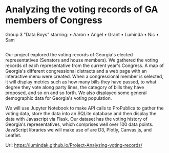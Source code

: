 # Analyzing the voting records of GA members of Congress

Group 3 "Data Boys" starring:
• Aaron
• Angel
• Grant
• Luminda
• Nic
• Sam

## 

Our project explored the voting records of Georgia's elected representatives (Senators and house members). We gathered the voting records of each representative from the current year's Congress. A map of Georgia's different congressional distracts and a web page with an interactive menu were created. When a congressional member is selected, it will display metrics such as how many bills they have passed, to what degree they vote along party lines, the category of bills they have proposed, and so on and so forth. We also displayed some general demographic data for Georgia's voting population.

We will use Jupyter Notebook to make API calls to ProPublica to gather the voting data, store the data into an SQLite database and then display the data with Javascript via Flask. Our dataset has the voting history of Georgia's representatives, which comprises well over 100 data points. JavaScript libraries we will make use of are D3, Plotly, Canvas.js, and Leaflet.

Url: https://lumindak.github.io/Project-Analyzing-voting-records/
